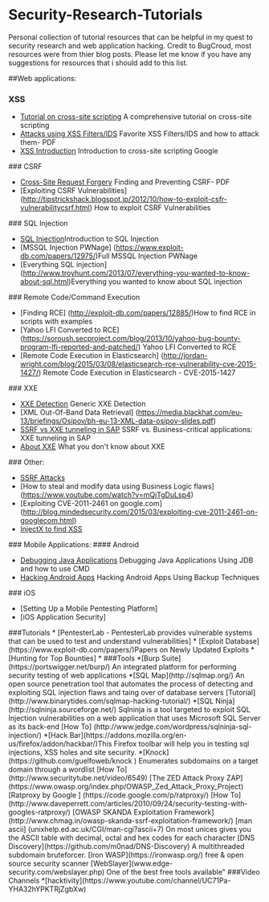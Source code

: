 # Security-Research-Tutorials
Personal collection of tutorial resources that can be helpful in my quest to security research and web application hacking. 
Credit to BugCroud, most resources were from thier blog posts. Please let me know if you have any suggestions for resources that i should add to this list. 

<a name="webapplications"/>

##Web applications:
<a name="xss-webapplication">
### XSS

* [Tutorial on cross-site scripting](https://pentesterlab.com/exercises/) A comprehensive tutorial on cross-site scripting
* [Attacks using XSS Filters/IDS](https://www.blackhat.com/presentations/bh-usa-09/VELANAVA/BHUSA09-VelaNava-FavoriteXSS-SLIDES.pdf) Favorite XSS Filters/IDS and how to attack them- PDF
* [XSS Introduction](https://www.google.com/about/appsecurity/learning/xss/) Introduction to cross-site scripting Google 

<a name="csrf-webapplications"/>
### CSRF

* [Cross-Site Request Forgery](https://www.blackhat.com/presentations/bh-usa-06/BH-US-06-Gallagher.pdf) Finding and Preventing CSRF- PDF
* [Exploiting CSRF Vulnerabilities] (http://tipstrickshack.blogspot.jp/2012/10/how-to-exploit-csfr-vulnerabilitycsrf.html) How to exploit CSRF Vulnerabilities

<a name="sql-injection-webapplications"/>
### SQL Injection

* [SQL Injection](https://prakharprasad.com/introduction-to-sql-injection-and-exploitation-mysql-5-error-based/)Introduction to SQL Injection
* [MSSQL Injection PWNage] (https://www.exploit-db.com/papers/12975/)Full MSSQL Injection PWNage
* [Everything SQL injection] (http://www.troyhunt.com/2013/07/everything-you-wanted-to-know-about-sql.html)Everything you wanted to know about SQL injection

<a name="remote-command-exe-webapplications"/>
### Remote Code/Command Execution

* [Finding RCE] (http://exploit-db.com/papers/12885/)How to find RCE in scripts with examples
* [Yahoo LFI Converted to RCE] (https://soroush.secproject.com/blog/2013/10/yahoo-bug-bounty-program-lfi-reported-and-patched/) Yahoo LFI Converted to RCE
* [Remote Code Execution in Elasticsearch] (http://jordan-wright.com/blog/2015/03/08/elasticsearch-rce-vulnerability-cve-2015-1427/) Remote Code Execution in Elasticsearch - CVE-2015-1427

<a name="xxe-webapplications"/>
### XXE

* [XXE Detection](http://www.christian-schneider.net/GenericXxeDetection.html) Generic XXE Detection
* [XML Out-Of-Band Data Retrieval] (https://media.blackhat.com/eu-13/briefings/Osipov/bh-eu-13-XML-data-osipov-slides.pdf)
* [SSRF vs XXE tunneling in SAP](http://erpscan.com/wp-content/uploads/publications/SSRF-vs-Businness-critical-applications-final-edit.pdf) SSRF vs. Business-critical applications: XXE tunneling in SAP
* [About XXE](http://2013.appsecusa.org/2013/wp-content/uploads/2013/12/WhatYouDidntKnowAboutXXEAttacks.pdf) What you don't know about XXE

<a name="other-attacks-webapplications"/>
### Other:

* [SSRF Attacks](http://www.slideshare.net/d0znpp/ssrf-attacks-and-sockets-smorgasbord-of-vulnerabilities)
* [How to steal and modify data using Business Logic flaws] (https://www.youtube.com/watch?v=mQjTgDuLsp4)
* [Exploiting CVE-2011-2461 on google.com] (http://blog.mindedsecurity.com/2015/03/exploiting-cve-2011-2461-on-googlecom.html)
* [InjectX to find XSS](https://forum.bugcrowd.com/t/tutorial-injectx-to-find-xss/790)

<a name="mobile-webapplications"/>
### Mobile Applications:

<a name="android-webapplications"/>
#### Android

* [Debugging Java Applications](http://www.androidpentesting.com/2014/12/debugging-java-applications-using-jdb.html) Debugging Java Applications Using JDB and how to use CMD
* [Hacking Android Apps](http://resources.infosecinstitute.com/android-hacking-security-part-15-hacking-android-apps-using-backup-techniques/) Hacking Android Apps Using Backup Techniques

<a name="ios-webapplications"/>
### iOS

* [Setting Up a Mobile Pentesting Platform] 
* [iOS Application Security] 


<a name="tutorials-webapplications"/>
###Tutorials
* [PentesterLab - PentesterLab provides vulnerable systems that can be used to test and understand vulnerabilities]
* [Exploit Database](https://www.exploit-db.com/papers/)Papers on Newly Updated Exploits 
* [Hunting for Top Bounties]
* 

<a name="tools-webapplications"/>
###Tools 
*[Burp Suite](https://portswigger.net/burp/) An integrated platform for performing security testing of web applications
*[SQL Map](http://sqlmap.org/) An open source penetration tool that automates the process of detecting and exploiting SQL injection flaws and taing over of database servers [Tutorial] (http://www.binarytides.com/sqlmap-hacking-tutorial/)
*[SQL Ninja] (http://sqlninja.sourceforge.net/) Sqlninja is a tool targeted to exploit SQL Injection vulnerabilities on a web application that uses Microsoft SQL Server as its back-end [How To] (http://www.jedge.com/wordpress/sqlninja-sql-injection/)
*[Hack Bar](https://addons.mozilla.org/en-us/firefox/addon/hackbar/)This Firefox toolbar will help you in testing sql injections, XSS holes and site security.
*[Knock](https://github.com/guelfoweb/knock ) Enumerates subdomains on a target domain through a wordlist [How To] (http://www.securitytube.net/video/6549)
[The ZED Attack Proxy ZAP] (https://www.owasp.org/index.php/OWASP_Zed_Attack_Proxy_Project) 
[Ratproxy by Google ] (https://code.google.com/p/ratproxy/) [How To](http://www.daveperrett.com/articles/2010/09/24/security-testing-with-googles-ratproxy/)
[OWASP SKANDA Exploitation Framework] (http://www.chmag.in/owasp-skanda-ssrf-exploitation-framework/)
[man ascii] (unixhelp.ed.ac.uk/CGI/man-cgi?ascii+7) On most unices gives you the ASCII table with decimal, octal and hex codes for each character
[DNS Discovery](https://github.com/m0nad/DNS-Discovery) A multithreaded subdomain bruteforcer.
[Iron WASP](https://ironwasp.org/) free & open source security scanner
[WebSlayer](www.edge-security.com/webslayer.php) One of the best free tools available"


<a name="youtube-webapplications"/>
###Video Channels
*[hacktivity](https://www.youtube.com/channel/UC71Pa-YHA32hYPKTRjZgbXw)

